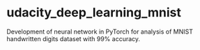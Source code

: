 # udacity_deep_learning_mnist
Development of neural network in PyTorch for analysis of MNIST handwritten digits dataset with 99% accuracy.
